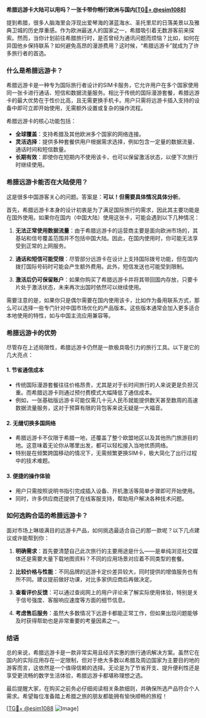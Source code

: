 **希腊远游卡大陆可以用吗？一张卡带你畅行欧洲与国内[[TG💪+ @esim1088](https://t.me/s/esim1088)]**

提到希腊，很多人脑海里会浮现出爱琴海的湛蓝海水、圣托里尼的日落美景以及雅典卫城的历史厚重感。作为欧洲最迷人的国家之一，希腊吸引着无数游客前来探索。然而，当你计划前往希腊旅行时，是否曾经为通讯问题而烦恼？比如，如何在异国他乡保持联系？如何避免高昂的漫游费用？这时候，“希腊远游卡”就成为了许多旅行者的首选。

### 什么是希腊远游卡？

希腊远游卡是一种专为国际旅行者设计的SIM卡服务，它允许用户在多个国家使用同一张卡进行通话、短信和数据流量服务。相比于传统的国际漫游套餐，希腊远游卡的最大优势在于性价比高，且无需更换手机卡。用户只需将远游卡插入支持的设备中即可立即开始使用，无需额外设置或复杂的操作流程。

希腊远游卡的核心功能包括：

- **全球覆盖**：支持希腊及其他欧洲多个国家的网络连接。
- **灵活选择**：提供多种套餐供用户根据需求选择，例如包含一定量的数据流量、通话时间和短信数量。
- **长期有效**：即使你在短期内不使用该卡，也可以保留激活状态，以便下次旅行时继续使用。

### 希腊远游卡能否在大陆使用？

这是很多中国游客关心的问题。答案是：**可以！但需要具体情况具体分析**。

首先，希腊远游卡本身的设计初衷是为了满足国际旅行的需求，因此其主要功能是在国外使用。如果你在国内（中国大陆）使用这张卡，可能会遇到以下几种情况：

1. **无法正常使用数据流量**：由于希腊远游卡的运营商主要是面向欧洲市场的，其基站和信号覆盖范围并不包括中国大陆。因此，在国内使用时，你可能无法享受到正常的上网服务。
   
2. **通话和短信可能受限**：尽管部分远游卡在设计上支持国际拨号功能，但在国内拨打国际号码时可能会产生额外费用。此外，短信发送也可能受到限制。

3. **激活后仍可保留账户**：如果你购买了希腊远游卡并将其带回国内存放，只要卡片处于激活状态，未来再次出国时依然可以继续使用。

需要注意的是，如果你只是偶尔需要在国内使用该卡，比如作为备用联系方式，那么可以选择一些专门针对中国市场优化的产品版本。这些版本通常会加入更多适合本地使用的特性，如与中国主流应用兼容等。

### 希腊远游卡的优势

尽管存在上述局限性，希腊远游卡仍然是一款极具吸引力的旅行工具。以下是它的几大亮点：

#### 1. **节省通信成本**
   - 传统国际漫游套餐往往价格昂贵，尤其是对于长时间旅行的人来说更是负担沉重。而希腊远游卡则通过预付费模式大幅降低了通信成本。
   - 例如，一张基础版远游卡可能仅需几十元人民币就能提供数天甚至数周的高速数据流量服务，这对于预算有限的背包客来说无疑是一大福音。

#### 2. **无缝切换多国网络**
   - 希腊远游卡不仅限于希腊一地，还覆盖了整个欧盟地区以及其他热门旅游目的地。这意味着无论你从哪里出发，都可以轻松接入当地优质网络。
   - 特别是在频繁跨国移动的情况下，无需频繁更换SIM卡，极大简化了出行过程中的技术难题。

#### 3. **便捷的操作体验**
   - 用户只需按照说明书指引完成插入设备、开机激活等简单步骤即可开始使用。
   - 同时，许多供应商还提供了在线客服支持，帮助用户解决各种技术问题。

### 如何选购合适的希腊远游卡？

面对市场上琳琅满目的远游卡产品，如何挑选最适合自己的那一款呢？以下几点建议或许能帮到你：

1. **明确需求**：首先要清楚自己此次旅行的主要用途是什么——是单纯浏览社交媒体还是需要大量下载地图资料？不同的应用场景对应着不同类型的套餐。

2. **比较价格与性能**：不同品牌的远游卡定价差异较大，同时提供的增值服务也有所不同。建议提前做好功课，对比多家供应商后再做决定。

3. **查看评价反馈**：可以通过查阅网上的用户评论来了解实际使用体验，特别是关于信号强度、客服响应速度等方面的细节信息。

4. **考虑售后服务**：虽然大多数情况下远游卡都能正常工作，但如果出现问题能够及时获得帮助也是非常重要的考量因素之一。

### 结语

总的来说，希腊远游卡是一款非常实用且经济实惠的旅行通讯解决方案。虽然它在国内的实际应用存在一定限制，但对于绝大多数以希腊及周边国家为主要目的地的游客而言，这依然是一个值得信赖的选择。无论是为了节省开支、提升便利性还是享受更流畅的数字生活体验，希腊远游卡都堪称理想之选。

最后提醒大家，在购买之前务必仔细阅读相关条款细则，并确保所选产品符合个人需求。希望每位准备踏上希腊之旅的朋友都能拥有愉快顺畅的旅程！

[[TG💪+ @esim1088](https://t.me/s/esim1088) ![Image](https://i.postimg.cc/4NQfJmqS/Snipaste-2025-05-13-00-14-12.png)]